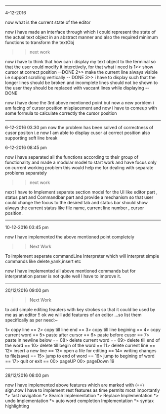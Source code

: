--------------------------------------------------------------------------------------------------------------------------------------------------
4-12-2016

now what is the current state of the editor

now i have made an interface through which i could represent the state of the actual text object in an abstract manner and also the required minimum functions to transform the textObj

>> next work

now i have to think that how can i display my text object to the terminal so that the user could modify it interctively, for that what i need is
 1>> show cursor at correct position --DONE
 2>> make the current line always visible i.e support scrolling vertically -- DONE 
 3>> i have to display such that the longer lines should be broken and incomplete lines should not be shown to the user they should be replaced with vaccant lines while displaying --DONE


now i have done the 3rd above mentioned point but now a new porblem i am facing of cursor position misplacement and now i have to comeup with some formula to calculate correctly the cursor position

--------------------------------------------------------------------------------------------------------------------------------------------------

6-12-2016 03:30 pm
 now the problem has been solved of correctness of cusor positon i.e now I am able to display cusor at correct position also supporting soft line break

6-12-2016 08:45 pm

now i have separated all the functions according to their group of functionality and made a modular model to start work and have focus only on current working problem this would help me for dealing with separate problems separately

>> next work

next I have to Implement separate section model for the UI like editor part , status part and Commandbar part and provide a mechanism so that user could change the focus to the desired tab and status bar should show always the current status like file name, current line number , cursor position.

--------------------------------------------------------------------------------------------------------------------------------------------------
10-12-2016 03:45 pm

now I have implemented the above mentioned point completely

>> Next Work

To implement seperate commandLine Interpreter which will interpret simple commands like delete,yank,insert etc 

now I have implemented all above mentioned commands but for interpretation parser is not quite well I have to improve it.

--- ------------------------------------------------------------------------------------------------------------

20/12/2016  09:00 pm

>> Next Work

to add simple editing feauters with key strokes so that it could be used by me as an editor !!
ok we will add features of an editor ...so list them specifically as per need:~

 1> copy line                     ==
 2> copy till line end            ==
 3> copy till line begining       ==
 4> copy current word             ==
 5> paste after cursor            ==
 6> paste before cusor            ==
 7> paste in newline below        ==
08> delete current word           ==
09> delete till end of the word   ==
10> delete till begin of the word ==
11> delete current line           ==
12> insert a new line             ==
13> open a file for editing       ==
14> writing changes to file(save) ==
15> jump to end of word           ==
16> jump to begining of word      ==
17> quit or exit                  ==
00> pageUP
00> pageDown
19

---------------------------------------------------------------------------------------------------------------

28/12/2016 08:00 pm

now I have implemented above features which are marked with (==) sign.now I have to implement rest features as time permits
most importantly
 *> fast navigation
 *> Search Implementation
 *> Replace Implementation
 *> undo Implementation
 *> auto word completion Implementation
 *> syntax highlighting 




